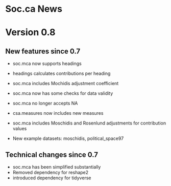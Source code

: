 # Soc.ca News

# Version 0.8

## New features since 0.7

* soc.mca now supports headings
* headings calculates contributions per heading
* soc.mca includes Mochidis adjustment coefficient
* soc.mca now has some checks for data validity
* soc.mca no longer accepts NA
* csa.measures now includes new measures

* soc.mca includes Moschidis and Rosenlund adjustments for contribution values
* New example datasets: moschidis, political_space97


## Technical changes since 0.7
* soc.mca has been simplified substantially
* Removed dependency for reshape2
* introduced dependency for tidyverse
